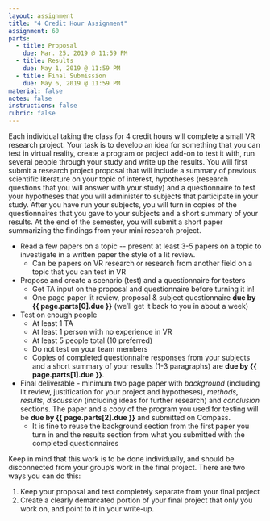 ```yaml
---
layout: assignment
title: "4 Credit Hour Assignment"
assignment: 60
parts:
  - title: Proposal
    due: Mar. 25, 2019 @ 11:59 PM
  - title: Results
    due: May 1, 2019 @ 11:59 PM
  - title: Final Submission
    due: May 6, 2019 @ 11:59 PM
material: false
notes: false
instructions: false
rubric: false
---
```


Each individual taking the class for 4 credit hours will complete a small VR research project. Your task is to develop an idea for something that you can test in virtual reality, create a program or project add-on to test it with, run several people through your study and write up the results. You will first submit a research project proposal that will include a summary of previous scientific literature on your topic of interest, hypotheses (research questions that you will answer with your study) and a questionnaire to test your hypotheses that you will administer to subjects that participate in your study. After you have run your subjects, you will turn in copies of the questionnaires that you gave to your subjects and a short summary of your results. At the end of the semester, you will submit a short paper summarizing the findings from your mini research project. 

- Read a few papers on a topic -- present at least 3-5 papers on a topic to investigate in a written paper the style of a lit review.
  - Can be papers on VR research or research from another field on a topic that you can test in VR
- Propose and create a scenario (test) and a questionnaire for testers
  - Get TA input on the proposal and questionnaire before turning it in!
  - One page paper lit review, proposal & subject questionnaire **due by {{ page.parts[0].due }}** (we’ll get it back to you in about a week)
- Test on enough people
  - At least 1 TA
  - At least 1 person with no experience in VR
  - At least 5 people total (10 preferred)  
  - Do not test on your team members
  - Copies of completed questionnaire responses from your subjects and a short summary of your results (1-3 paragraphs) are **due by {{ page.parts[1].due }}**.
- Final deliverable - minimum two page paper with _background_ (including lit review, justification for your project and hypotheses), _methods_, _results_, _discussion_ (including ideas for further research) and _conclusion_ sections. The paper and a copy of the program you used for testing will be **due by {{ page.parts[2].due }}** and submitted on Compass.
  - It is fine to reuse the background section from the first paper you turn in and the results section from what you submitted with the completed questionnaires

Keep in mind that this work is to be done individually, and should be disconnected from your group’s work in the final project. There are two ways you can do this:
1. Keep your proposal and test completely separate from your final project
1. Create a clearly demarcated portion of your final project that only you work on, and point to it in your write-up.
